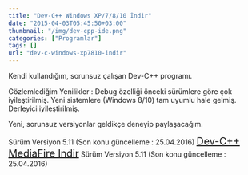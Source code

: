 ```yaml
---
title: "Dev-C++ Windows XP/7/8/10 İndir"
date: "2015-04-03T05:45:50+03:00"
thumbnail: "/img/dev-cpp-ide.png"
categories: ["Programlar"]
tags: []
url: "dev-c-windows-xp7810-indir"
---
```


Kendi kullandığım, sorunsuz çalışan Dev-C++ programı.

Gözlemlediğim Yenilikler :
Debug özelliği önceki sürümlere göre çok iyileştirilmiş.
Yeni sistemlere (Windows 8/10) tam uyumlu hale gelmiş.
Derleyici iyileştirilmiş.


Yeni, sorunsuz versiyonlar geldikçe deneyip paylaşacağım.

Sürüm Versiyon 5.11 (Son konu güncelleme : 25.04.2016)
<span style="font-size: 20px;"><a href="http://www.mediafire.com/download/ij1hfm9x8jiynz9/Dev-Cpp+5.11+TDM-GCC+4.9.2+Setup.exe">Dev-C++ MediaFire Indir</a></span>
Sürüm Versiyon 5.11 (Son konu güncelleme : 25.04.2016)
